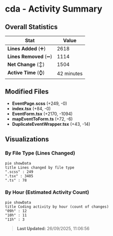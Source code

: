 # cda - Activity Summary 

## Overall Statistics

| Stat                   | Value                                                             |
| ---------------------- | ----------------------------------------------------------------- |
| **Lines Added** (➕)   | 2618                                          |
| **Lines Removed** (➖) | 1114                                        |
| **Net Change** (↕)    | 1504                |
| **Active Time** (⌚)   | 42 minutes |


## Modified Files
- **EventPage.scss** (+249, -0)
- **index.tsx** (+84, -0)
- **EventForm.tsx** (+2170, -1094)
- **mapEventToForm.ts** (+72, -6)
- **DuplicateEventWrapper.tsx** (+43, -14)

## Visualizations

### By File Type (Lines Changed)

```mermaid
pie showData
title Lines changed by file type
".scss" : 249
".tsx" : 3405
".ts" : 78
```

### By Hour (Estimated Activity Count)

```mermaid
pie showData
title Coding activity by hour (count of changes)
"09h" : 12
"10h" : 11
"11h" : 3
```


> **Last Updated:** 26/09/2025, 11:06:56